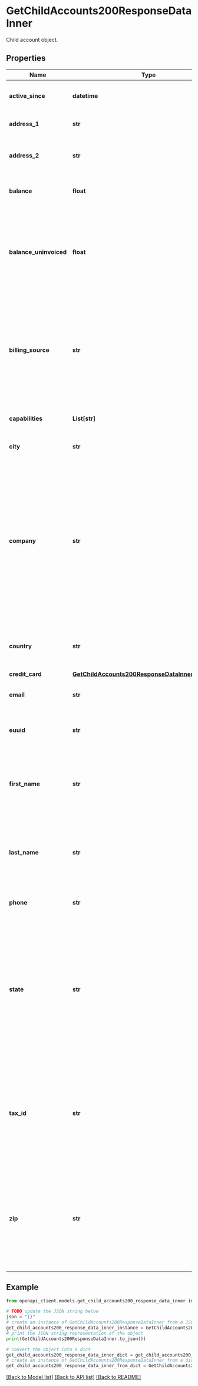 # GetChildAccounts200ResponseDataInner

Child account object.

## Properties

Name | Type | Description | Notes
------------ | ------------- | ------------- | -------------
**active_since** | **datetime** | The activation date and time for the child account. | [optional] [readonly] 
**address_1** | **str** | First line of this child account&#39;s billing address. | [optional] 
**address_2** | **str** | Second line of this child account&#39;s billing address, if applicable. | [optional] 
**balance** | **float** | This child account&#39;s balance, in US dollars. | [optional] [readonly] 
**balance_uninvoiced** | **float** | This child account&#39;s current estimated invoice in US dollars. This is not your final invoice balance. Transfer charges are not included in the estimate. | [optional] [readonly] 
**billing_source** | **str** | The source of service charges for this account, as determined by its relationship with Akamai. The API returns a value of &#x60;external&#x60; to describe a child account in a parent-child account environment. | [optional] [readonly] 
**capabilities** | **List[str]** | A list of the capabilities the child account supports. | [optional] [readonly] 
**city** | **str** | The city for this child account&#39;s billing address. | [optional] 
**company** | **str** | The company name for the owner of this child account. It can&#39;t include any of these characters: &#x60;&lt;&#x60; &#x60;&gt;&#x60; &#x60;(&#x60; &#x60;)&#x60; &#x60;\&quot;&#x60; &#x60;&#x3D;&#x60;. You can&#39;t change this value yourself. We use it to create the proxy users that a parent account uses to access a child account. Talk to your account team if you need to change this value. | [optional] 
**country** | **str** | The two-letter ISO 3166 country code for this child account&#39;s billing address. | [optional] 
**credit_card** | [**GetChildAccounts200ResponseDataInnerCreditCard**](GetChildAccounts200ResponseDataInnerCreditCard.md) |  | [optional] 
**email** | **str** | The email address of the owner of this child account. | [optional] 
**euuid** | **str** | An external, unique identifier that Akamai assigned to the child account. | [optional] [readonly] 
**first_name** | **str** | The first name of the owner of this child account. It can&#39;t include any of these characters: &#x60;&lt;&#x60; &#x60;&gt;&#x60; &#x60;(&#x60; &#x60;)&#x60; &#x60;\&quot;&#x60; &#x60;&#x3D;&#x60;. | [optional] 
**last_name** | **str** | The last name of the owner of this child account. It can&#39;t include any of these characters: &#x60;&lt;&#x60; &#x60;&gt;&#x60; &#x60;(&#x60; &#x60;)&#x60; &#x60;\&quot;&#x60; &#x60;&#x3D;&#x60;. | [optional] 
**phone** | **str** | The phone number for the owner of this child account. | [optional] 
**state** | **str** | The state or province for the billing address (&#x60;address_1&#x60; and &#x60;address_2, if applicable&#x60;). If in the United States (US) or Canada (CA), this is the two-letter ISO 3166 State or Province code.  __Note__. If this is a US military address, use state abbreviations (AA, AE, AP). | [optional] 
**tax_id** | **str** | The tax identification number for this child account. Use this for tax calculations in some countries. If you live in a country that doesn&#39;t collect taxes, ensure this is an empty string (&#x60;\&quot;\&quot;&#x60;). | [optional] 
**zip** | **str** | The zip code of this Account&#39;s billing address. The following restrictions apply:  - Can only contain ASCII letters, numbers, and hyphens (&#x60;-&#x60;). - Can&#39;t contain more than 9 letter or number characters. | [optional] 

## Example

```python
from openapi_client.models.get_child_accounts200_response_data_inner import GetChildAccounts200ResponseDataInner

# TODO update the JSON string below
json = "{}"
# create an instance of GetChildAccounts200ResponseDataInner from a JSON string
get_child_accounts200_response_data_inner_instance = GetChildAccounts200ResponseDataInner.from_json(json)
# print the JSON string representation of the object
print(GetChildAccounts200ResponseDataInner.to_json())

# convert the object into a dict
get_child_accounts200_response_data_inner_dict = get_child_accounts200_response_data_inner_instance.to_dict()
# create an instance of GetChildAccounts200ResponseDataInner from a dict
get_child_accounts200_response_data_inner_from_dict = GetChildAccounts200ResponseDataInner.from_dict(get_child_accounts200_response_data_inner_dict)
```
[[Back to Model list]](../README.md#documentation-for-models) [[Back to API list]](../README.md#documentation-for-api-endpoints) [[Back to README]](../README.md)


